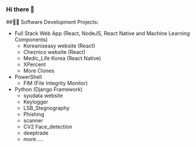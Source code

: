 ### Hi there 👋

##👨‍💻 Software Development Projects:
* Full Stack Web App (React, NodeJS, React Native and Machine Learning Components)
  * Koreaniseasy website (React)
  * Cheznico website (React)
  * Medic_Life Korea (React Native)
  * XPercent
  * More Clones
* PowerShell
  * FIM (File Integrity Monitor)
* Python (Django Framework)
  * syudata website
  * Keylogger
  * LSB_Stegnography
  * Phishing
  * scanner
  * CV2 Face_detection
  * deeptrade
  * more.....
 
